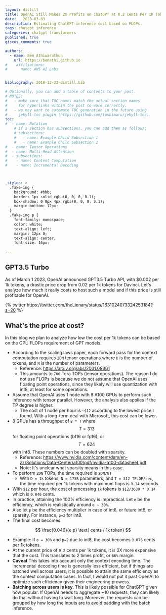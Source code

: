 ```yaml
---
layout: distill
title: OpenAI Still Makes 2X Profits on ChatGPT at 0.2 Cents Per 1K Tokens
date:   2023-03-03
description: Estimating ChatGPT inference cost based on FLOPs.
tags: chatgpt inference
categories: chatgpt transformers
published: true
giscus_comments: true

authors:
  - name: Ben Athiwaratkun 
    url: https://benathi.github.io
#    affiliations:
#      name: AWS AI Labs


bibliography: 2018-12-22-distill.bib

# Optionally, you can add a table of contents to your post.
# NOTES:
#   - make sure that TOC names match the actual section names
#     for hyperlinks within the post to work correctly.
#   - we may want to automate TOC generation in the future using
#     jekyll-toc plugin (https://github.com/toshimaru/jekyll-toc).
toc:
#  - name: Notation
    # if a section has subsections, you can add them as follows:
    # subsections:
    #   - name: Example Child Subsection 1
    #   - name: Example Child Subsection 2
#  - name: Tensor Operations
#  - name: Multi-Head Attention
#  - subsections:
#    - name: Context Computation
#    - name: Incremental Decoding



_styles: >
  .fake-img {
    background: #bbb;
    border: 1px solid rgba(0, 0, 0, 0.1);
    box-shadow: 0 0px 4px rgba(0, 0, 0, 0.1);
    margin-bottom: 12px;
  }
  .fake-img p {
    font-family: monospace;
    color: white;
    text-align: left;
    margin: 12px 0;
    text-align: center;
    font-size: 16px;
  
---
```




## GPT3.5 Turbo
As of March 1 2023, OpenAI announced GPT3.5 Turbo API, with $0.002 per 1k tokens, a drastic price drop from 0.02 per 1k tokens for Davinci. Let's analyze how much it really costs to host such a model and if this price is still profitable for OpenAI.

<!--
{% twitter https://twitter.com/AlphaSignalAI/status/1630994231887101958?s=20 %}
{% twitter https://twitter.com/AlphaSignalAI/status/1630997137805770769?s=20 %}
-->

{% twitter https://twitter.com/theLionary/status/1631024073324253184?s=20 %}


## What's the price at cost?

In this blog we plan to analyze how low the cost per 1k tokens can be based on the GPU FLOPs requirement of GPT models.


* According to the scaling laws paper, each forward pass for the context computation requires `2DN` tensor operations where `D` is the number of tokens, and `N` is the number of parameters.
  * Reference: https://arxiv.org/abs/2001.08361
  * This amounts to `700` Tera TOPs (tensor operations). The reason I do not use FLOPs is because we do not assume that OpenAI uses floating point operations, since they likely will use quantization with int8, at least for some operations.
* Assume that OpenAI uses 1 node with 8 A100 GPUs to perform such inference with tensor parallel. However, the analysis also applies if the TP degree is higher.
  * The cost of 1 node per hour is `~$12` according to the lowest price I found. With a long-term deal with Microsoft, this cost can be lower.
* 8 GPUs has a throughput of `8 * T` where $$T = 313$$ for floating point operations (bf16 or fp16), or $$T = 624$$ with int8. These numbers can be doubled with sparsity.
  * Reference: https://www.nvidia.com/content/dam/en-zz/Solutions/Data-Center/a100/pdf/nvidia-a100-datasheet.pdf
  * Note: It's unclear what sparsity means in this case.
* To perform `2DN` TOPs, the time required is `2DN/8T`
  * With `D = 1k` tokens, `N = 175B` parameters, and `T = 312 TFLOP/sec`, the time required per 1k tokens with maximum flops is `0.14` seconds.
* With `$12` per hour, the cost of processing `1k` tokens is `$12/3600 * 0.14` which is `0.046` cents.
* In practice, attaining the 100% efficiency is impractical. Let `e` be the efficiency, which is realistically around `e ~ 30%`. 
* Also let `p` be the efficiency multiplier in case of int8, or future int8, or sparsity. For instance, `p=2` for int8.
* The final cost becomes

$$ \frac{0.046}{e p} \text{ cents / 1k token} $$


* Example: If `e = 30%` and `p=2` due to int8, the cost becomes `0.076` cents per 1k tokens.
* At the current price of `0.2` cents per 1k tokens, it is 3X more expensive that the cost. This translates to 2 times profit, or `66%` margin.
* **Caveat** This takes into account only the context encoding time. The incremental decoding time is generally less efficient, but if things are batched well across users, it is possible to attain the same efficiency as the context computation cases. In fact, I would not put it past OpenAI to optimize such efficiency given their engineering prowess. 
* **Batching across users is key**. This is likely possible for ChatGPT given how popular. If OpenAI needs to aggregate ~10 requests, they can likely do that without having to wait long. Moreover, the requests can be grouped by how long the inputs are to avoid padding with the batch inference.
<!--
it is possible that the above analysis based on FLOPs apply. (I will have the check if the forward for incremental decoding is actually `2DN`)
-->
